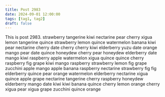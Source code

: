 ```yaml
---
title: Post 2983
date: 2024-09-01 12:00:00
tags: [tag1, tag2]
draft: false
---
```

This is post 2983.
strawberry
tangerine
kiwi
nectarine
pear
cherry
xigua
lemon
tangerine
quince
strawberry
lemon
quince
watermelon
banana
kiwi
pear
nectarine
cherry
date
cherry
cherry
kiwi
elderberry
yuzu
date
orange
mango
pear
date
quince
honeydew
cherry
pear
honeydew
elderberry
date
mango
kiwi
raspberry
apple
watermelon
xigua
quince
quince
cherry
raspberry
fig
grape
kiwi
mango
raspberry
strawberry
lemon
fig
grape
zucchini
apple
mango
apple
banana
raspberry
nectarine
strawberry
fig
fig
elderberry
quince
pear
orange
watermelon
elderberry
nectarine
xigua
quince
apple
grape
nectarine
tangerine
cherry
raspberry
honeydew
elderberry
mango
date
kiwi
kiwi
banana
quince
cherry
lemon
orange
cherry
xigua
pear
xigua
grape
zucchini
quince
orange
